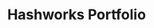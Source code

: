 ---
title: Hashworks Portfolio
description: Layout design, Magazine design, Illustration
categories:
- MAGAZINE & BOOK
layout: portfolio_detail
background-class: portBgImg
background-image: "/assets/img/portfolio/hash_port/hashworks-portfolio.png"
porject_title: Hashworks Portfolio
porject_subtitle: Layout design, Magazine design, Illustration
porject_apple_imglink: ""
porject_android_imglink: ""
project_detail: This magazine combines all of the works done by Hashworks. It encapsulates amazing articles, case studies and Hashwork’s journey throughout the past years. Pages are super informative and not only does it compel the readers to go on, but also admire the beautifully designed layout which keeps them captivated.
whatWeDoList:
- Layout design
- Magazine design
- Illustration
img: "/assets/img/portfolio/hash_port/2.png"
imgContent:   A page from the hashworks portfolio magazine.


variation_img1: "/assets/img/portfolio/hash_port/7.png"
variation_img2: "/assets/img/portfolio/hash_port/8.png"
variation_img3: "/assets/img/portfolio/hash_port/9.png"
---